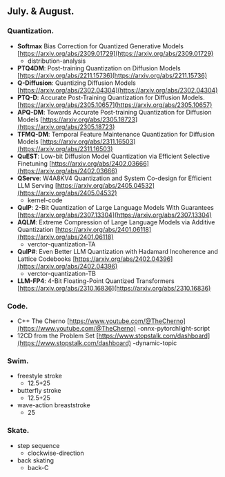 ## July. & August.

### Quantization. ###
  - **Softmax** Bias Correction for Quantized Generative Models [https://arxiv.org/abs/2309.01729](https://arxiv.org/abs/2309.01729)
    - distribution-analysis
  - **PTQ4DM**: Post-training Quantization on Diffusion Models [https://arxiv.org/abs/2211.15736](https://arxiv.org/abs/2211.15736)
  - **Q-Diffusion**: Quantizing Diffusion Models [https://arxiv.org/abs/2302.04304](https://arxiv.org/abs/2302.04304)
  - **PTQ-D**: Accurate Post-Training Quantization for Diffusion Models. [https://arxiv.org/abs/2305.10657](https://arxiv.org/abs/2305.10657)
  - **APQ-DM**: Towards Accurate Post-training Quantization for Diffusion Models [https://arxiv.org/abs/2305.18723](https://arxiv.org/abs/2305.18723)
  - **TFMQ-DM**: Temporal Feature Maintenance Quantization for Diffusion Models [https://arxiv.org/abs/2311.16503](https://arxiv.org/abs/2311.16503)
  - **QuEST**: Low-bit Diffusion Model Quantization via Efficient Selective Finetuning [https://arxiv.org/abs/2402.03666](https://arxiv.org/abs/2402.03666)
  - **QServe**: W4A8KV4 Quantization and System Co-design for Efficient LLM Serving [https://arxiv.org/abs/2405.04532](https://arxiv.org/abs/2405.04532)
    - kernel-code
  - **QuIP**: 2-Bit Quantization of Large Language Models With Guarantees [https://arxiv.org/abs/2307.13304](https://arxiv.org/abs/2307.13304)
  - **AQLM**: Extreme Compression of Large Language Models via Additive Quantization [https://arxiv.org/abs/2401.06118](https://arxiv.org/abs/2401.06118)
    - verctor-quantization-TA
  - **QuIP#**: Even Better LLM Quantization with Hadamard Incoherence and Lattice Codebooks [https://arxiv.org/abs/2402.04396](https://arxiv.org/abs/2402.04396)
    - verctor-quantization-TB
  - **LLM-FP4**: 4-Bit Floating-Point Quantized Transformers [https://arxiv.org/abs/2310.16836](https://arxiv.org/abs/2310.16836)

### Code. ###
  - C++ The Cherno [https://www.youtube.com/@TheCherno](https://www.youtube.com/@TheCherno)
    -onnx-pytorchlight-script
  - 12CD from the Problem Set [https://www.stopstalk.com/dashboard](https://www.stopstalk.com/dashboard)
    -dynamic-topic

### Swim. ###
  - freestyle stroke
    - 12.5+25
  - butterfly stroke
    - 12.5+25
  - wave-action breaststroke
    - 25

### Skate. ###
  - step sequence
    - clockwise-direction
  - back skating
    - back-C
